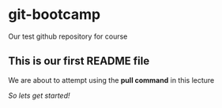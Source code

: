# git-bootcamp
Our test github repository for course
## This is our first README file
We are about to attempt using the **pull command** in this lecture

*So lets get started!*
